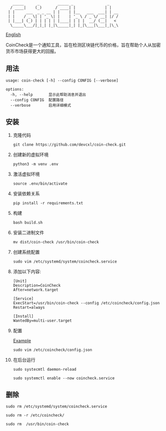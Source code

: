 ```
   _____      _        _____ _               _    
  / ____|    (_)      / ____| |             | |   
 | |     ___  _ _ __ | |    | |__   ___  ___| | __
 | |    / _ \| | '_ \| |    | '_ \ / _ \/ __| |/ /
 | |___| (_) | | | | | |____| | | |  __/ (__|   < 
  \_____\___/|_|_| |_|\_____|_| |_|\___|\___|_|\_\
```

[English](/README.md)

CoinCheck是一个通知工具，旨在检测区块链代币的价格，旨在帮助个人从加密货币市场获得更大的回报。

## 用法

```
usage: coin-check [-h] --config CONFIG [--verbose]

options:
  -h, --help       显示此帮助消息并退出
  --config CONFIG  配置路径
  --verbose        启用详细模式
```

## 安装

1. 克隆代码

    `git clone https://github.com/devcxl/coin-check.git`

2. 创建新的虚拟环境

    `python3 -m venv .env`

3. 激活虚拟环境

    `source .env/bin/activate`

4. 安装依赖关系

    `pip install -r requirements.txt`

5. 构建

    `bash build.sh`

6. 安装二进制文件

    `mv dist/coin-check /usr/bin/coin-check`

7. 创建系统配置

    `sudo vim /etc/systemd/system/coincheck.service`

8. 添加以下内容:

    ```
    [Unit]
    Description=CoinCheck
    After=network.target

    [Service]
    ExecStart=/usr/bin/coin-check --config /etc/coincheck/config.json
    Restart=always

    [Install]
    WantedBy=multi-user.target
    ```
9. 配置

    [Example](/example_config.json)

    `sudo vim /etc/coincheck/config.json`

10. 在后台运行

    `sudo systecmtl daemon-reload`

    `sudo systemctl enable --now coincheck.service`

## 删除

`sudo rm /etc/systemd/system/coincheck.service`

`sudo rm -r /etc/coincheck/`

`sudo rm  /usr/bin/coin-check`
